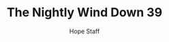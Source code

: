 ---
image: /assets/img/nwd/39_nwd_isaiah_40_11_nlt.png
title: The Nightly Wind Down 39
number: 39
categories:
  - The Nightly Wind Down
author: Hope Staff
notes: The Nightly Wind Down 39
embed: >-
  EMBED_GOES_HERE
transcript: >-
  SOME LINES OF TEXT START HERE
---